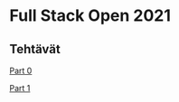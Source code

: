 # Full Stack Open 2021

## Tehtävät

[Part 0](https://github.com/villivald/fullstackopen2021/tree/main/part0)

[Part 1](https://github.com/villivald/fullstackopen2021/tree/main/part1)
